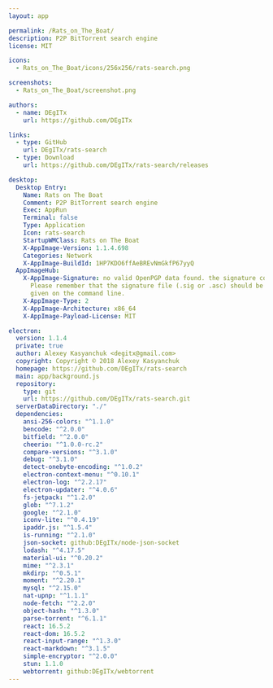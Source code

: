 ```yaml
---
layout: app

permalink: /Rats_on_The_Boat/
description: P2P BitTorrent search engine
license: MIT

icons:
  - Rats_on_The_Boat/icons/256x256/rats-search.png

screenshots:
  - Rats_on_The_Boat/screenshot.png

authors:
  - name: DEgITx
    url: https://github.com/DEgITx

links:
  - type: GitHub
    url: DEgITx/rats-search
  - type: Download
    url: https://github.com/DEgITx/rats-search/releases

desktop:
  Desktop Entry:
    Name: Rats on The Boat
    Comment: P2P BitTorrent search engine
    Exec: AppRun
    Terminal: false
    Type: Application
    Icon: rats-search
    StartupWMClass: Rats on The Boat
    X-AppImage-Version: 1.1.4.698
    Categories: Network
    X-AppImage-BuildId: 1HP7KDO6ffAeBREvNmGkfP67yyQ
  AppImageHub:
    X-AppImage-Signature: no valid OpenPGP data found. the signature could not be verified.
      Please remember that the signature file (.sig or .asc) should be the first file
      given on the command line.
    X-AppImage-Type: 2
    X-AppImage-Architecture: x86_64
    X-AppImage-Payload-License: MIT

electron:
  version: 1.1.4
  private: true
  author: Alexey Kasyanchuk <degitx@gmail.com>
  copyright: Copyright © 2018 Alexey Kasyanchuk
  homepage: https://github.com/DEgITx/rats-search
  main: app/background.js
  repository:
    type: git
    url: https://github.com/DEgITx/rats-search.git
  serverDataDirectory: "./"
  dependencies:
    ansi-256-colors: "^1.1.0"
    bencode: "^2.0.0"
    bitfield: "^2.0.0"
    cheerio: "^1.0.0-rc.2"
    compare-versions: "^3.1.0"
    debug: "^3.1.0"
    detect-onebyte-encoding: "^1.0.2"
    electron-context-menu: "^0.10.1"
    electron-log: "^2.2.17"
    electron-updater: "^4.0.6"
    fs-jetpack: "^1.2.0"
    glob: "^7.1.2"
    google: "^2.1.0"
    iconv-lite: "^0.4.19"
    ipaddr.js: "^1.5.4"
    is-running: "^2.1.0"
    json-socket: github:DEgITx/node-json-socket
    lodash: "^4.17.5"
    material-ui: "^0.20.2"
    mime: "^2.3.1"
    mkdirp: "^0.5.1"
    moment: "^2.20.1"
    mysql: "^2.15.0"
    nat-upnp: "^1.1.1"
    node-fetch: "^2.2.0"
    object-hash: "^1.3.0"
    parse-torrent: "^6.1.1"
    react: 16.5.2
    react-dom: 16.5.2
    react-input-range: "^1.3.0"
    react-markdown: "^3.1.5"
    simple-encryptor: "^2.0.0"
    stun: 1.1.0
    webtorrent: github:DEgITx/webtorrent
---
```

